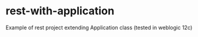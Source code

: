 # rest-with-application
Example of rest project extending Application class (tested in weblogic 12c)
